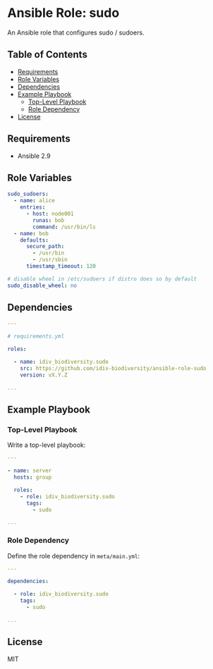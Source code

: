 Ansible Role: sudo
==================

An Ansible role that configures sudo / sudoers.

Table of Contents
-----------------

<!-- toc -->

- [Requirements](#requirements)
- [Role Variables](#role-variables)
- [Dependencies](#dependencies)
- [Example Playbook](#example-playbook)
  * [Top-Level Playbook](#top-level-playbook)
  * [Role Dependency](#role-dependency)
- [License](#license)

<!-- tocstop -->

Requirements
------------

- Ansible 2.9

Role Variables
--------------

```yml
sudo_sudoers:
  - name: alice
    entries:
      - host: node001
        runas: bob
        command: /usr/bin/ls
  - name: bob
    defaults:
      secure_path:
        - /usr/bin
        - /usr/sbin
      timestamp_timeout: 120

# disable wheel in /etc/sudoers if distro does so by default
sudo_disable_wheel: no
```

Dependencies
------------

```yml
---

# requirements.yml

roles:

  - name: idiv_biodiversity.sudo
    src: https://github.com/idiv-biodiversity/ansible-role-sudo
    version: vX.Y.Z

...
```

Example Playbook
----------------

### Top-Level Playbook

Write a top-level playbook:

```yml
---

- name: server
  hosts: group

  roles:
    - role: idiv_biodiversity.sudo
      tags:
        - sudo

...
```

### Role Dependency

Define the role dependency in `meta/main.yml`:

```yml
---

dependencies:

  - role: idiv_biodiversity.sudo
    tags:
      - sudo

...
```

License
-------

MIT
